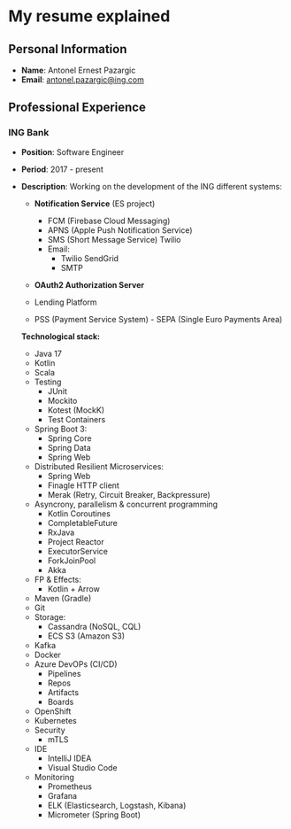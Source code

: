 # My resume explained


## Personal Information

- **Name**: Antonel Ernest Pazargic
- **Email**: antonel.pazargic@ing.com

## Professional Experience

### ING Bank

- **Position**: Software Engineer
- **Period**: 2017 - present
- **Description**: Working on the development of the ING different systems:

  - **Notification Service** (ES project)
    - FCM (Firebase Cloud Messaging)
    - APNS (Apple Push Notification Service)
    - SMS (Short Message Service) Twilio
    - Email:
      - Twilio SendGrid
      - SMTP

  - **OAuth2 Authorization Server**
  - Lending Platform
  - PSS (Payment Service System) - SEPA (Single Euro Payments Area)

  **Technological stack:**
  - Java 17
  - Kotlin
  - Scala
  - Testing
    - JUnit
    - Mockito
    - Kotest (MockK)
    - Test Containers
  - Spring Boot 3:
    - Spring Core
    - Spring Data
    - Spring Web
  - Distributed Resilient Microservices:
    - Spring Web
    - Finagle HTTP client
    - Merak (Retry, Circuit Breaker, Backpressure)
  - Asyncrony, parallelism & concurrent programming
    - Kotlin Coroutines
    - CompletableFuture
    - RxJava
    - Project Reactor
    - ExecutorService
    - ForkJoinPool
    - Akka
  - FP & Effects:
    - Kotlin + Arrow
  - Maven (Gradle)
  - Git
  - Storage:
    - Cassandra (NoSQL, CQL)
    - ECS S3 (Amazon S3)
  - Kafka
  - Docker
  - Azure DevOPs (CI/CD)
    - Pipelines
    - Repos
    - Artifacts
    - Boards
  - OpenShift
  - Kubernetes
  - Security
    - mTLS
  - IDE
    - IntelliJ IDEA
    - Visual Studio Code
  - Monitoring
    - Prometheus
    - Grafana
    - ELK (Elasticsearch, Logstash, Kibana)
    - Micrometer (Spring Boot)
